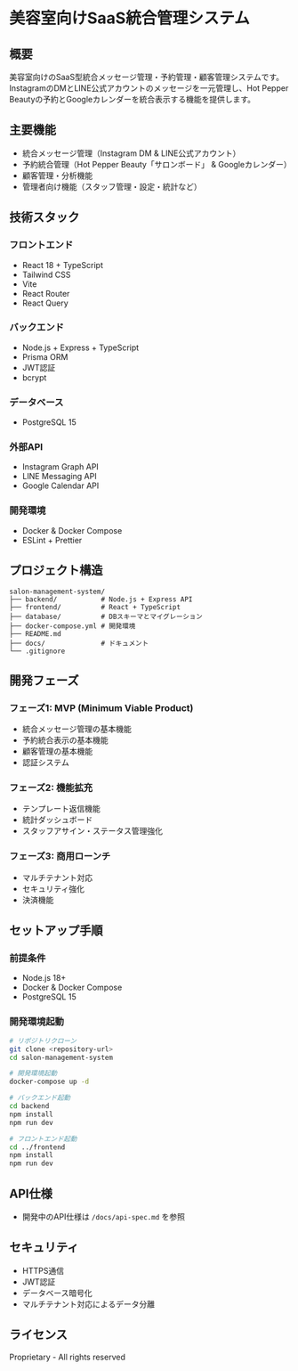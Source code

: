 # 美容室向けSaaS統合管理システム

## 概要
美容室向けのSaaS型統合メッセージ管理・予約管理・顧客管理システムです。
InstagramのDMとLINE公式アカウントのメッセージを一元管理し、Hot Pepper Beautyの予約とGoogleカレンダーを統合表示する機能を提供します。

## 主要機能
- 統合メッセージ管理（Instagram DM & LINE公式アカウント）
- 予約統合管理（Hot Pepper Beauty「サロンボード」 & Googleカレンダー）
- 顧客管理・分析機能
- 管理者向け機能（スタッフ管理・設定・統計など）

## 技術スタック

### フロントエンド
- React 18 + TypeScript
- Tailwind CSS
- Vite
- React Router
- React Query

### バックエンド
- Node.js + Express + TypeScript
- Prisma ORM
- JWT認証
- bcrypt

### データベース
- PostgreSQL 15

### 外部API
- Instagram Graph API
- LINE Messaging API
- Google Calendar API

### 開発環境
- Docker & Docker Compose
- ESLint + Prettier

## プロジェクト構造
```
salon-management-system/
├── backend/           # Node.js + Express API
├── frontend/          # React + TypeScript
├── database/          # DBスキーマとマイグレーション
├── docker-compose.yml # 開発環境
├── README.md
├── docs/              # ドキュメント
└── .gitignore
```

## 開発フェーズ

### フェーズ1: MVP (Minimum Viable Product)
- 統合メッセージ管理の基本機能
- 予約統合表示の基本機能
- 顧客管理の基本機能
- 認証システム

### フェーズ2: 機能拡充
- テンプレート返信機能
- 統計ダッシュボード
- スタッフアサイン・ステータス管理強化

### フェーズ3: 商用ローンチ
- マルチテナント対応
- セキュリティ強化
- 決済機能

## セットアップ手順

### 前提条件
- Node.js 18+
- Docker & Docker Compose
- PostgreSQL 15

### 開発環境起動
```bash
# リポジトリクローン
git clone <repository-url>
cd salon-management-system

# 開発環境起動
docker-compose up -d

# バックエンド起動
cd backend
npm install
npm run dev

# フロントエンド起動
cd ../frontend
npm install
npm run dev
```

## API仕様
- 開発中のAPI仕様は `/docs/api-spec.md` を参照

## セキュリティ
- HTTPS通信
- JWT認証
- データベース暗号化
- マルチテナント対応によるデータ分離

## ライセンス
Proprietary - All rights reserved